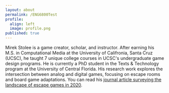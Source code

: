 ```yaml
---
layout: about
permalink: /ENG6800Test
profile:
  align: left
  image: profile.png
published: true
---
```


Mirek Stolee is a game creator, scholar, and instructor. After earning his M.S. in Computational Media at the University of Califronia, Santa Cruz (UCSC), he taught 7 unique college courses in UCSC's undergraduate game design programs. He is currently a PhD student in the Texts & Technology program at the University of Central Florida. His research work explores the intersection between analog and digital games, focusing on escape rooms and board game adaptations. You can read his [journal article surveying the landscape of escape games in 2020](https://press.etc.cmu.edu/index.php/product/well-played-vol-10-no-1/).